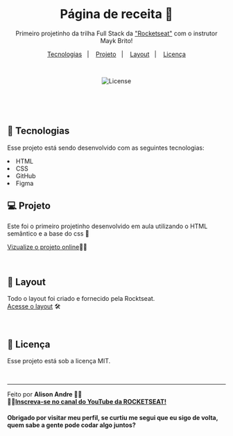 
<h1 align="center"> Página de receita 🧁</h1>

<p align="center">
Primeiro projetinho da trilha Full Stack da <a href="https://www.rocketseat.com.br/">"Rocketseat"</a> com o instrutor Mayk Brito! <br/>
</p>

<p align="center">
  <a href="#-tecnologias">Tecnologias</a>&nbsp;&nbsp;&nbsp;|&nbsp;&nbsp;&nbsp;
  <a href="#-projeto">Projeto</a>&nbsp;&nbsp;&nbsp;|&nbsp;&nbsp;&nbsp;
  <a href="#-layout">Layout</a>&nbsp;&nbsp;&nbsp;|&nbsp;&nbsp;&nbsp;
  <a href="#memo-licença">Licença</a>
</p>

<br>

<p align="center">
  <img alt="License" src="https://github.com/user-attachments/assets/80fae1b3-38bd-4b4e-8c50-1d50045ea516">
</p>

<br>
<br>
<br>


## 🚀 Tecnologias

Esse projeto está sendo desenvolvido com as seguintes tecnologias:

<li> HTML
<li> CSS
<li> GitHub
<li> Figma

<br>

## 💻 Projeto

Este foi o primeiro projetinho desenvolvido em aula utilizando o HTML semântico e a base do css 🎨

[Vizualize o projeto online](https://alison-andrem.github.io/Pagina-de-receitas/)🧑‍🚀 <br>

<br>

## 🔖 Layout

Todo o layout foi criado e fornecido pela Rocktseat.
<br>
[Acesse o layout](https://www.figma.com/community/file/1360315130061454535) 🛠️

<br>

## :memo: Licença

Esse projeto está sob a licença MIT.

<br>

---

Feito por <strong> Alison Andre <strong/> 💜💜
<br>🧑‍🚀[Inscreva-se no canal do YouTube da ROCKETSEAT!](https://www.youtube.com/rocketseat)

<h4> Obrigado por visitar meu perfil, se curtiu me segui que eu sigo de volta, quem sabe a gente pode codar algo juntos?</h4>
